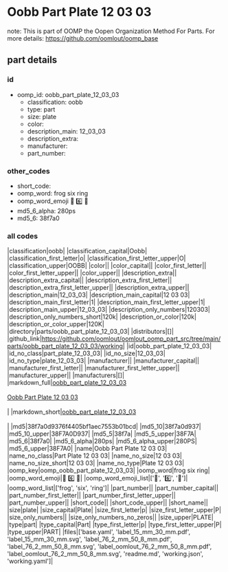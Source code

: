 # Oobb Part Plate 12 03 03  

note: This is part of OOMP the Oopen Organization Method For Parts. For more details: https://github.com/oomlout/oomp_base

##  part details





### id
* oomp_id: oobb_part_plate_12_03_03
  * classification: oobb
  * type: part
  * size: plate
  * color: 
  * description_main: 12_03_03
  * description_extra: 
  * manufacturer: 
  * part_number: 

### other_codes
* short_code: 
* oomp_word: frog six ring
* oomp_word_emoji :frog: :six: :ring:
* md5_6_alpha: 280ps
* md5_6: 38f7a0

### all codes 
|classification|oobb|
|classification_capital|Oobb|
|classification_first_letter|o|
|classification_first_letter_upper|O|
|classification_upper|OOBB|
|color||
|color_capital||
|color_first_letter||
|color_first_letter_upper||
|color_upper||
|description_extra||
|description_extra_capital||
|description_extra_first_letter||
|description_extra_first_letter_upper||
|description_extra_upper||
|description_main|12_03_03|
|description_main_capital|12 03 03|
|description_main_first_letter|1|
|description_main_first_letter_upper|1|
|description_main_upper|12_03_03|
|description_only_numbers|120303|
|description_only_numbers_short|120k|
|description_or_color|120k|
|description_or_color_upper|120K|
|directory|parts/oobb_part_plate_12_03_03|
|distributors|[]|
|github_link|https://github.com/oomlout/oomlout_oomp_part_src/tree/main/parts/oobb_part_plate_12_03_03/working|
|id|oobb_part_plate_12_03_03|
|id_no_class|part_plate_12_03_03|
|id_no_size|12_03_03|
|id_no_type|plate_12_03_03|
|manufacturer||
|manufacturer_capital||
|manufacturer_first_letter||
|manufacturer_first_letter_upper||
|manufacturer_upper||
|manufacturers|[]|
|markdown_full|[oobb_part_plate_12_03_03](https://github.com/oomlout/oomlout_oomp_part_src/tree/main/parts/oobb_part_plate_12_03_03/working)<br>[](https://github.com/oomlout/oomlout_oomp_part_src/tree/main/parts/oobb_part_plate_12_03_03/working)<br>[Oobb Part Plate 12 03 03](https://github.com/oomlout/oomlout_oomp_part_src/tree/main/parts/oobb_part_plate_12_03_03/working)<br><br>|
|markdown_short|[oobb_part_plate_12_03_03](https://github.com/oomlout/oomlout_oomp_part_src/tree/main/parts/oobb_part_plate_12_03_03/working)<br><br>|
|md5|38f7a0d9376f4405bf1aec7553b01bcd|
|md5_10|38f7a0d937|
|md5_10_upper|38F7A0D937|
|md5_5|38f7a|
|md5_5_upper|38F7A|
|md5_6|38f7a0|
|md5_6_alpha|280ps|
|md5_6_alpha_upper|280PS|
|md5_6_upper|38F7A0|
|name|Oobb Part Plate 12 03 03|
|name_no_class|Part Plate 12 03 03|
|name_no_size|12 03 03|
|name_no_size_short|12 03 03|
|name_no_type|Plate 12 03 03|
|oomp_key|oomp_oobb_part_plate_12_03_03|
|oomp_word|frog six ring|
|oomp_word_emoji|:frog: :six: :ring:|
|oomp_word_emoji_list|[':frog:', ':six:', ':ring:']|
|oomp_word_list|['frog', 'six', 'ring']|
|part_number||
|part_number_capital||
|part_number_first_letter||
|part_number_first_letter_upper||
|part_number_upper||
|short_code||
|short_code_upper||
|short_name||
|size|plate|
|size_capital|Plate|
|size_first_letter|p|
|size_first_letter_upper|P|
|size_only_numbers||
|size_only_numbers_no_zeros||
|size_upper|PLATE|
|type|part|
|type_capital|Part|
|type_first_letter|p|
|type_first_letter_upper|P|
|type_upper|PART|
|files|['base.yaml', 'label_15_mm_30_mm.pdf', 'label_15_mm_30_mm.svg', 'label_76_2_mm_50_8_mm.pdf', 'label_76_2_mm_50_8_mm.svg', 'label_oomlout_76_2_mm_50_8_mm.pdf', 'label_oomlout_76_2_mm_50_8_mm.svg', 'readme.md', 'working.json', 'working.yaml']|
